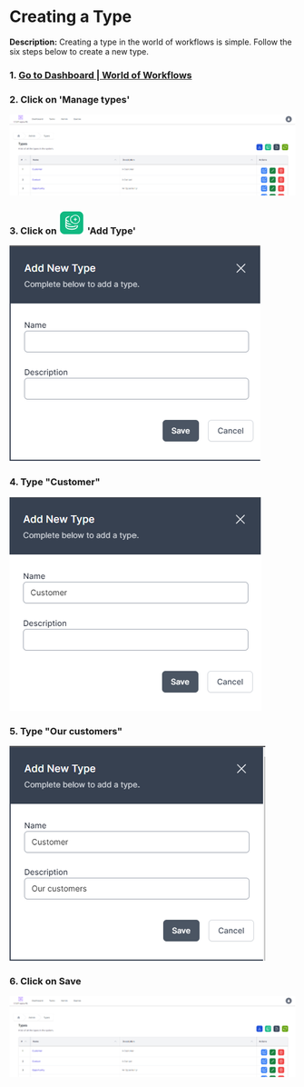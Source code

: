 # Creating a Type

__Description:__ 
Creating a type in the world of workflows is simple. Follow the six steps below to create a new type.

### 1. [Go to Dashboard | World of Workflows](https://localhost:7063/)


### 2. Click on 'Manage types'
![Screenshot 1](2023-11-20-10-48-09.png)


### 3. Click on ![](2023-11-20-10-48-44.png) 'Add Type'
![Screen Shot 2](2023-11-20-10-49-32.png)


### 4. Type "Customer"
![Screen Shot 3](2023-11-20-10-50-10.png)


### 5. Type "Our customers"
![Screen Shot 4](2023-11-20-10-50-51.png)


### 6. Click on Save
![Screenshot 1](2023-11-20-10-48-09.png)